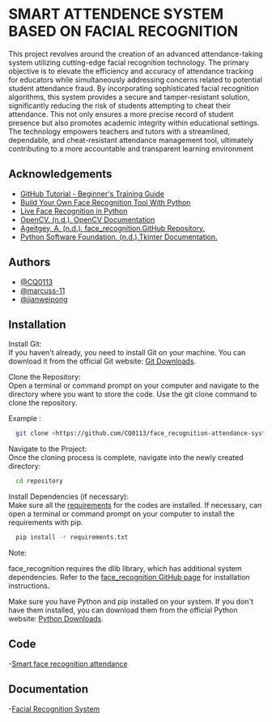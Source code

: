 # SMART ATTENDENCE SYSTEM BASED ON FACIAL RECOGNITION

This project revolves around the creation of an advanced attendance-taking system utilizing cutting-edge facial recognition technology. The primary objective is to elevate the efficiency and accuracy of attendance tracking for educators while simultaneously addressing concerns related to potential student attendance fraud. By incorporating sophisticated facial recognition algorithms, this system provides a secure and tamper-resistant solution, significantly reducing the risk of students attempting to cheat their attendance. This not only ensures a more precise record of student presence but also promotes academic integrity within educational settings. The technology empowers teachers and tutors with a streamlined, dependable, and cheat-resistant attendance management tool, ultimately contributing to a more accountable and transparent learning environment



## Acknowledgements
 - [GitHub Tutorial - Beginner's Training Guide](https://youtu.be/iv8rSLsi1xo?si=yCpKWejLYvwLQgQx)
  - [Build Your Own Face Recognition Tool With Python](https://realpython.com/face-recognition-with-python/)
   - [Live Face Recognition in Python](https://youtu.be/pQvkoaevVMk?si=LSwu1cYi4ri3SO6k)
   - [OpenCV. (n.d.). OpenCV Documentation](https://docs.opencv.org/)
   - [Ageitgey, A. (n.d.). face_recognition.GitHub Repository.](https://github.com/ageitgey/face_recognition)
   - [Python Software Foundation. (n.d.).Tkinter Documentation.](https://docs.python.org/3/library/tkinter.html)
## Authors

- [@CQ0113](https://github.com/CQ0113)
- [@marcuss-11](https://github.com/marcuss-11)
- [@jianweipong](https://github.com/jianweipong)


## Installation

Install Git:  
If you haven't already, you need to install Git on your machine. You can download it from the official Git website: [Git Downloads](https://git-scm.com/downloads).

Clone the Repository:  
Open a terminal or command prompt on your computer and navigate to the directory where you want to store the code. Use the git clone command to clone the repository.

Example : 
```bash
  git clone <https://github.com/CQ0113/face_recognition-attendance-system>
```
Navigate to the Project:  
Once the cloning process is complete, navigate into the newly created directory:
```bash
  cd repository
```
Install Dependencies (if necessary):  
Make sure all the [requirements](https://github.com/CQ0113/face_recognition-attendance-system/blob/main/requirementstxt) for the codes are installed.
If necessary, can open a terminal or command prompt on your computer to install the requirements with pip.
```bash
  pip install -r requirements.txt
```
Note:

face_recognition requires the dlib library, which has additional system dependencies. Refer to the [face_recognition GitHub page](https://github.com/ageitgey/face_recognition) for installation instructions.

Make sure you have Python and pip installed on your system. If you don't have them installed, you can download them from the official Python website: [Python Downloads](https://www.python.org/downloads/).

## Code

-[Smart face recognition attendance](https://github.com/CQ0113/face_recognition-attendance-system/blob/main/frontendfinal.py)


## Documentation
-[Facial Recognition System](https://github.com/CQ0113/face_recognition-attendance-system/blob/main/Facial%20Recognition%20System%20(completed).docx)
